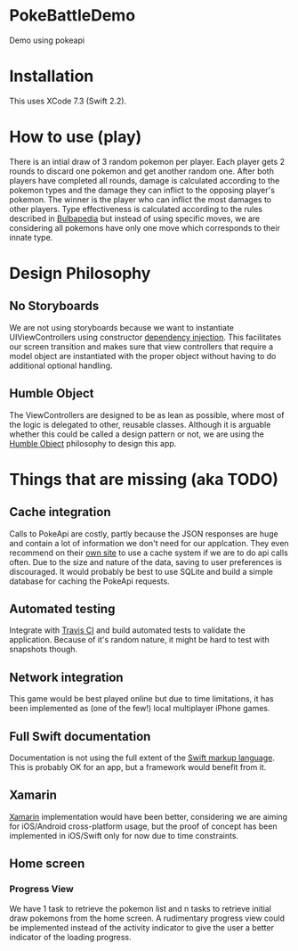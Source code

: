 # PokeBattleDemo
Demo using pokeapi

# Installation
This uses XCode 7.3 (Swift 2.2).

# How to use (play)
There is an intial draw of 3 random pokemon per player.  Each player gets 2 rounds to discard one pokemon and get another random one.  After both players have completed all rounds, damage is calculated according to the pokemon types and the damage they can inflict to the opposing player's pokemon.  The winner is the player who can inflict the most damages to other players.  Type effectiveness is calculated according to the rules described in [Bulbapedia](http://bulbapedia.bulbagarden.net/wiki/Type) but instead of using specific moves, we are considering all pokemons have only one move which corresponds to their innate type.

# Design Philosophy

## No Storyboards
We are not using storyboards because we want to instantiate UIViewControllers using constructor [dependency injection](https://medium.com/ios-os-x-development/dependency-injection-in-view-controllers-9fd7d2c77e55#.7gq58pbh4).  This facilitates our screen transition and makes sure that view controllers that require a model object are instantiated with the proper object without having to do additional optional handling.

## Humble Object
The ViewControllers are designed to be as lean as possible, where most of the logic is delegated to other, reusable classes.  Although it is arguable whether this could be called a design pattern or not, we are using the [Humble Object](https://medium.com/ios-os-x-development/humble-object-pattern-in-swift-de5efe8fe05a#.t76op2yj5) philosophy to design this app. 

# Things that are missing (aka TODO)

## Cache integration
Calls to PokeApi are costly, partly because the JSON responses are huge and contain a lot of information we don't need for our applcation.  They even recommend on their [own site](http://pokeapi.co/docsv2/) to use a cache system if we are to do api calls often.  Due to the size and nature of the data, saving to user preferences is discouraged.  It would probably be best to use SQLite and build a simple database for caching the PokeApi requests.

## Automated testing
Integrate with [Travis CI](https://travis-ci.org/) and build automated tests to validate the application.  Because of it's random nature, it might be hard to test with snapshots though.

## Network integration
This game would be best played online but due to time limitations, it has been implemented as (one of the few!) local multiplayer iPhone games.

## Full Swift documentation
Documentation is not using the full extent of the [Swift markup language](https://developer.apple.com/library/ios/documentation/Xcode/Reference/xcode_markup_formatting_ref/).  This is probably OK for an app, but a framework would benefit from it.

## Xamarin
[Xamarin](https://www.xamarin.com/) implementation would have been better, considering we are aiming for iOS/Android cross-platform usage, but the proof of concept has been implemented in iOS/Swift only for now due to time constraints.

## Home screen

### Progress View
We have 1 task to retrieve the pokemon list and n tasks to retrieve initial draw pokemons from the home screen.  A rudimentary progress view could be implemented instead of the activity indicator to give the user a better indicator of the loading progress.
